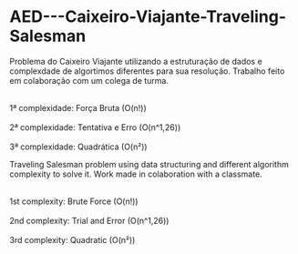 # AED---Caixeiro-Viajante-Traveling-Salesman

Problema do Caixeiro Viajante utilizando a estruturação de dados e complexdade de algortimos diferentes para sua resolução. Trabalho feito em colaboração com um colega de turma.

<br>1ª complexidade: Força Bruta (O(n!))</br>
<br>2ª complexidade: Tentativa e Erro (O(n^1,26))</br>
<br>3ª complexidade: Quadrática (O(n²))</br>

Traveling Salesman problem using data structuring and different algorithm complexity to solve it. Work made in colaboration with a classmate.

<br>1st complexity: Brute Force (O(n!))</br>
<br>2nd complexity: Trial and Error (O(n^1,26))</br>
<br>3rd complexity: Quadratic (O(n²))</br>
